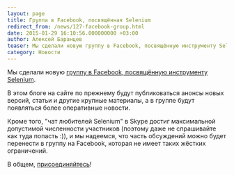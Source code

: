 ```yaml
---
layout: page
title: Группа в Facebook, посвящённая Selenium
redirect_from: /news/127-facebook-group.html
date: 2015-01-29 16:10:56.000000000 +03:00
author: Алексей Баранцев
teaser: Мы сделали новую группу в Facebook, посвящённую инструменту Selenium. В этом блоге на сайте по прежнему будут публиковаться анонсы новых версий, статьи и другие крупные материалы, а в группе будут появляться более оперативные новости
category: Новости
---
```

Мы сделали новую [группу в Facebook, посвящённую инструменту Selenium](https://www.facebook.com/groups/selenium.ru/).

В этом блоге на сайте по прежнему будут публиковаться анонсы новых версий, статьи и другие крупные материалы, а в группе будут появляться более оперативные новости.

Кроме того, "чат любителей Selenium" в Skype достиг максимальной допустимой численности участников (поэтому даже не спрашивайте как туда попасть :)), и мы надеемся, что часть обсуждений можно будет перенести в группу на Facebook, которая не имеет таких жёстких ограничений.

В общем, [присоединяйтесь](https://www.facebook.com/groups/selenium.ru/)!

